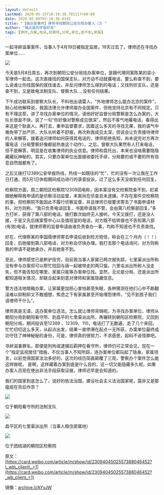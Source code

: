 ```yaml
---
layout: default
Lastmod: 2020-05-15T18:18:38.701117+00:00
date: 2020-05-09T03:18:38.019Z
title: "【端点星事件】律师寻找朝阳公安分局办案人（3）"
author: "端点星的宇宙好友"
tags: [律师,办案,电话,检察院,分局,单位,查不到,家属]
---
```


一起寻衅滋事案件，当事人于4月19日被指定监居，19天过去了，律师还在寻找办案单位……

![](https://images.weserv.nl/?url=https%3A//assets.matters.news/embed/f18ab8fc-123e-41f7-89c8-3553d2f4f161.jpeg)

今天是5月8日周五，再次到朝阳公安分局找办案单位，是跟代理同案陈某的梁小军律师一起去。​这次直接找的国保支队，对方动不动就撂电话，要么称查不到，要么说谁让你找国保的就找谁去，并反问律师怎么得到的电话；又找刑侦支队，还是查不到，又是致电法制支队、督察大队....没有任何结果。

​下午成功联系到督察大队长，不料他出语雷人，“外地律师怎么能办北京的案件”，耐心给他解释说，我国法律允许律师接办全国案件，但他坚持北京有不同规定。只有不理这茬，讲了寻找办案单位的情况，请他好好监督分局警察是怎么办案的，大队长很是不快，说了一句“你好像对警察成见很深”，然后不客气地撂电话，看得出来这是个耿直人。再打去，重申监督要求，因着这么多天的寻找无果，我的语气中难免带了丝严厉，大队长听着不舒服，再次称我成见太深，但说会让负责接待律师的人来解答，接着追问律师如何获得其电话的，律师拒绝告知，尚未说完对方再次撂电话（分局警察好像都挺热衷这个动作）。之后，督察大队果然有人打来电话，但不是解答，明显是在收集律师的执业信息。律师和盘托出，本来也没啥需要隐隐藏藏玩神秘的。其实，只要办案单位出面接收委托手续，分局要的或不要的所有信息自然就都有了。

​之后又拨打12389公安举报热线，热线一如既往的“忙”，忙的没有一次让我在工作日打通，而5月1日休假期间成功进行的录音投诉，过了这么多天没收到任何回复。

​检察院方面，周三朝阳区检察院12309回电称，因本案没有交检察院查不到，赶紧跟她解释我申请的是侦察活动监督，本案尚在侦查且未逮捕，不存在案件交检察院的事，但检察院不能因此不履行侦察监督，并且律师已按要求寄去了书面申请材料，对方则称，“我只负责电话回复，书面申请我不管，会由第八检察部回复。”​多方打听，获得了第八部的电话，拨打数次始终无人接听。今天又拨打，还是没人接，于是又先后拨案管中心以及值班室的电话，对方既不给转接也不告知第八部(有效)电话，就律师寄的监督申请由谁负责查办一事，均称不知道也不负责查找。

​好在，代理蔡某的李国蓓律师寄去申请后收到检方短信，称会在三个月内（！！）回复，后她接到第八部电话，对方称会尽快办理。我打去那个电话询问，对方则称我的申请不是她承办，并且她查不到。

​至此，律师感觉已是黔驴技穷。目前我当事人家属已两次报失踪，七里渠派出所称没有参与办案但可以帮忙找回与唐一起被带走的两只猫，六里屯派出所称人没走失，但不能告知在哪里，家属只能等办案单位找。显然，无论是分局、还是派出所都知道相关情况，却联合起来刻意对律师和家属隐藏信息。

​警方违法地暗箱办案，让家属更加担心害怕甚至失眠，各种猜测在他们心中不断翻滚难以抑制却又不敢细想，焦虑之下有家属甚至开始埋怨律师，“见不到孩子我们请律师干什么”。

律师真是无语，这办案单位违法，怎么就让律师背锅呢。为寻找办案单位，律师从朝阳分局到朝阳看守所、到昌平的七里渠派出所，再辗转到朝阳区检察院，又回到朝阳分局。期间投诉至12389 、12309、110，电话打了无数遍，走了几个来回，忙忙叨叨这么多天，从起点出发，结果一直停滞在起点一无所获，办案单位最终成功守住了神神秘秘的身份，可是，律师真的很努力，不求感恩，起码不该怪罪吧。

寻衅滋事罪名，即便是刑拘或逮捕后羁押在看守所，律师仍可正常会见，现在一个”指定监视居住”措施，不仅当事人不知所踪，连办案单位都玩起了隐身。​家属坦言，以前觉得国家法治多好的，这次的经历简直颠覆了三观，警察办个案件怎么能这样做呢。 是啊，这样藏着办案到底是什么目的，这一切又能隐藏多久呢。如果办案人员现在使出非法手段获取证据，律师迟早是会知道的。

我们的国家到底怎么了，说好的依法治国，建设社会主义法治国家呢，莫非又是那瘟疫在背后作祟？

![](https://images.weserv.nl/?url=https%3A//assets.matters.news/embed/d6a1375c-c764-45de-b1b0-ddda195ec5f4.jpeg)

位于朝阳看守所的法制支队

![](https://images.weserv.nl/?url=https%3A//assets.matters.news/embed/ea293a90-7a6c-4fca-8e60-e72ad2aeb8f3.jpeg)

昌平区的七里渠派出所（当事人租住房属地）

![](https://images.weserv.nl/?url=https%3A//assets.matters.news/embed/a6a66190-f585-4c48-985f-7f40b53aa6ba.jpeg)

位于团结湖的朝阳区检察院 ​​​

原文：[https://card.weibo.com/article/m/show/id/2309404502557388046452?\_wb\_client\_=1](https://card.weibo.com/article/m/show/id/2309404502557388046452?_wb_client_=1)

镜像：[archive.li/AYyJW](https://archive.li/AYyJW)

